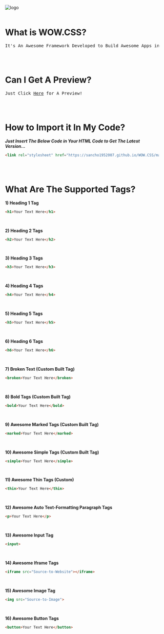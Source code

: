 ![logo](https://i.ibb.co/0m3dJb5/Icon.png)
<br><br>
# What is WOW.CSS?
<pre>
It's An Awesome Framework Developed to Build Awesome Apps in HTML, CSS & JS!
</pre>

<br><br>

# Can I Get A Preview?
<pre>
Just Click <a href="https://sancho1952007.github.io/WOW.CSS/">Here</a> for A Preview!
</pre>

<br><br>

# How to Import it In My Code?
***Just Insert The Below Code in Your HTML Code to Get The Latest Version...***
```html
<link rel="stylesheet" href="https://sancho1952007.github.io/WOW.CSS/main.css">
```

<br><br>

# What Are The Supported Tags?
**1) Heading 1 Tag**
```html
<h1>Your Text Here</h1>
```

<br>

**2) Heading 2 Tags**
```html
<h2>Your Text Here</h2>
```

<br>

**3) Heading 3 Tags**
```html
<h3>Your Text Here</h3>
```

<br>

**4) Heading 4 Tags**
```html
<h4>Your Text Here</h4>
```

<br>

**5) Heading 5 Tags**
```html
<h5>Your Text Here</h5>
```

<br>

**6) Heading 6 Tags**
```html
<h6>Your Text Here</h6>
```

<br>

**7) Broken Text (Custom Built Tag)**
```html
<broken>Your Text Here</broken>
```

<br>

**8) Bold Tags (Custom Built Tag)**
```html
<bold>Your Text Here</bold>
```

<br>

**9) Awesome Marked Tags (Custom Built Tag)**
```html
<marked>Your Text Here</marked>
```

<br>

**10) Awesome Simple Tags (Custom Built Tag)**
```html
<simple>Your Text Here</simple>
```

<br>

**11) Awesome Thin Tags (Custom)**
```html
<thin>Your Text Here</thin>
```

<br>

**12) Awesome Auto Text-Formatting Paragraph Tags**
```html
<p>Your Text Here</p>
```

<br>

**13) Awesome Input Tag**
```html
<input>
```

<br>

**14) Awesome Iframe Tags**
```html
<iframe src="Source-to-Website"></iframe>
```

<br>

**15) Awesome Image Tag**
```html
<img src="Source-to-Image">
```

<br>

**16) Awesome Button Tags**
```html
<button>Your Text Here</button>
```
